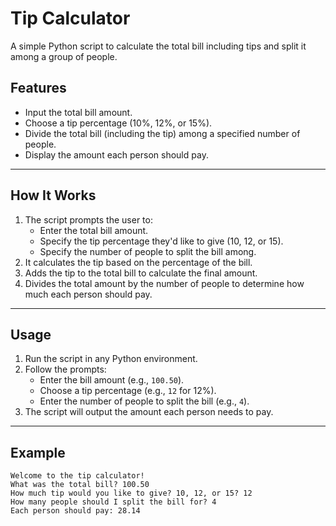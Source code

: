 # Tip Calculator

A simple Python script to calculate the total bill including tips and split it among a group of people.

## Features
- Input the total bill amount.
- Choose a tip percentage (10%, 12%, or 15%).
- Divide the total bill (including the tip) among a specified number of people.
- Display the amount each person should pay.

---

## How It Works
1. The script prompts the user to:
   - Enter the total bill amount.
   - Specify the tip percentage they'd like to give (10, 12, or 15).
   - Specify the number of people to split the bill among.
2. It calculates the tip based on the percentage of the bill.
3. Adds the tip to the total bill to calculate the final amount.
4. Divides the total amount by the number of people to determine how much each person should pay.

---

## Usage

1. Run the script in any Python environment.
2. Follow the prompts:
   - Enter the bill amount (e.g., `100.50`).
   - Choose a tip percentage (e.g., `12` for 12%).
   - Enter the number of people to split the bill (e.g., `4`).
3. The script will output the amount each person needs to pay.

---

## Example

```plaintext
Welcome to the tip calculator!
What was the total bill? 100.50
How much tip would you like to give? 10, 12, or 15? 12
How many people should I split the bill for? 4
Each person should pay: 28.14

